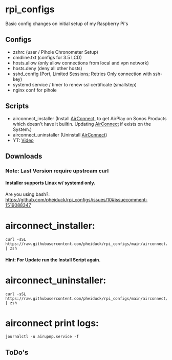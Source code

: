 # rpi_configs


Basic config changes on initial setup of my Raspberry Pi's

## Configs
- zshrc (user / Pihole Chronometer Setup)
- cmdline.txt (configs for 3.5 LCD)
- hosts.allow (only allow connections from local and vpn network)
- hosts.deny (deny all other hosts)
- sshd_config (Port, Limited Sessions; Retries Only connection with ssh-key)
- systemd service / timer to renew ssl certificate (smallstep)
- nginx conf for pihole

## Scripts
- airconnect_installer (Install <a href="https://github.com/philippe44/AirConnect">AirConnect</a>, to get AirPlay on Sonos Products which doesn't have it builtin.
  Updating <a href="https://github.com/philippe44/AirConnect">AirConnect</a> if exists on the System.)
- airconnect_uninstaller (Uninstall <a href="https://github.com/philippe44/AirConnect">AirConnect</a>)
- YT: <a href="https://www.youtube.com/embed/LFh8p6sSCow?start=9&end=167">Video</a>
## Downloads
### Note: Last Version require upstream curl
#### Installer supports Linux w/ systemd only.

Are you using bash?: https://github.com/pheiduck/rpi_configs/issues/10#issuecomment-1519088347

# airconnect_installer:

```
curl -sSL https://raw.githubusercontent.com/pheiduck/rpi_configs/main/airconnect/airconnect_installer | zsh
```
#### Hint: For Update run the Install Script again.

# airconnect_uninstaller:
```
curl -sSL https://raw.githubusercontent.com/pheiduck/rpi_configs/main/airconnect/airconnect_uninstaller | zsh
```
#  airconnect print logs:
```
journalctl -u airupnp.service -f
```
## ToDo's


